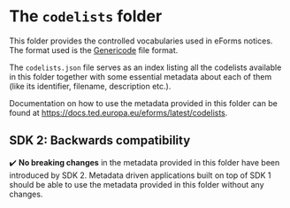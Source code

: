 # The `codelists` folder

This folder provides the controlled vocabularies used in eForms notices. The format used is the [Genericode](https://docs.oasis-open.org/codelist/genericode/doc/oasis-code-list-representation-genericode.html) file format. 

The `codelists.json` file serves as an index listing all the codelists available in this folder together with some essential metadata about each of them (like its identifier, filename, description etc.).

Documentation on how to use the metadata provided in this folder can be found at <https://docs.ted.europa.eu/eforms/latest/codelists>.

## SDK 2: Backwards compatibility
:heavy_check_mark: **No breaking changes** in the metadata provided in this folder have been introduced by SDK 2. Metadata driven applications built on top of SDK 1 should be able to use the metadata provided in this folder without any changes.